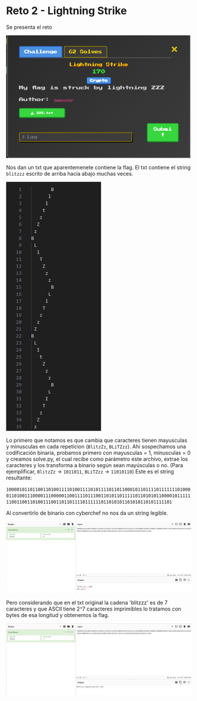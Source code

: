 # Reto 2 - Lightning Strike

Se presenta el reto

![Consigna](assets/consigna.png)

Nos dan un txt que aparentemenete contiene la flag. El txt contiene el string `blitzzz` escrito de arriba hacia abajo muchas veces.

![txt](assets/txt.png)

Lo primero que notamos es que cambia que caracteres tienen mayusculas y minusculas en cada repeticion (`BlitzZz`, `BLiTZzz`). Ahi sospechamos una codificación binaria, probamos primero con mayusculas = 1, minusculas = 0 y creamos solve.py, el cual recibe como parámetro este archivo, extrae los caracteres y los transforma a binario según sean mayúsculas o no. (Para ejemplificar, `BlitzZz` -> `1011011`, `BLiTZzz` -> `11010110`)
Este es el string resultante:

`10000101101100110100111101001111010111101101100010110111101111111010000110100111000011100000110011110111001101011011111011010101100001011111110011001101001110011011011110111111011010101101010110101111101`

Al convertirlo de binario con cyberchef no nos da un string legible.

![cyberchef binario 8](assets/bin8.png)

Pero considerando que en el txt original la cadena 'blitzzz' es de 7 caracteres y que ASCII tiene 2^7 caracteres imprimibles lo tratamos con bytes de esa longitud y obtenemos la flag.

![cyberchef binario 7](assets/bin7.png)